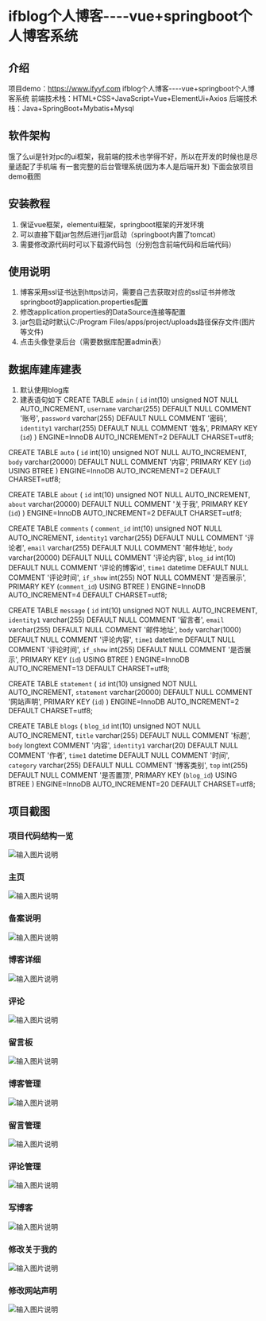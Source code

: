 # ifblog个人博客----vue+springboot个人博客系统

## 介绍
项目demo：https://www.ifyyf.com
ifblog个人博客----vue+springboot个人博客系统
前端技术栈：HTML+CSS+JavaScript+Vue+ElementUi+Axios
后端技术栈：Java+SpringBoot+Mybatis+Mysql

## 软件架构
饿了么ui是针对pc的ui框架，我前端的技术也学得不好，所以在开发的时候也是尽量适配了手机端
有一套完整的后台管理系统(因为本人是后端开发)
下面会放项目demo截图

## 安装教程

1.  保证vue框架，elementui框架，springboot框架的开发环境
2.  可以直接下载jar包然后进行jar启动（springboot内置了tomcat）
3.  需要修改源代码时可以下载源代码包（分别包含前端代码和后端代码）

## 使用说明

1.  博客采用ssl证书达到https访问，需要自己去获取对应的ssl证书并修改springboot的application.properties配置
2.  修改application.properties的DataSource连接等配置
3.  jar包启动时默认C:/Program Files/apps/project/uploads路径保存文件(图片等文件)
4.  点击头像登录后台（需要数据库配置admin表）

## 数据库建库建表
1.  默认使用blog库
2.  建表语句如下
CREATE TABLE `admin` (
  `id` int(10) unsigned NOT NULL AUTO_INCREMENT,
  `username` varchar(255) DEFAULT NULL COMMENT '账号',
  `password` varchar(255) DEFAULT NULL COMMENT '密码',
  `identity1` varchar(255) DEFAULT NULL COMMENT '姓名',
  PRIMARY KEY (`id`)
) ENGINE=InnoDB AUTO_INCREMENT=2 DEFAULT CHARSET=utf8;

CREATE TABLE `auto` (
  `id` int(10) unsigned NOT NULL AUTO_INCREMENT,
  `body` varchar(20000) DEFAULT NULL COMMENT '内容',
  PRIMARY KEY (`id`) USING BTREE
) ENGINE=InnoDB AUTO_INCREMENT=2 DEFAULT CHARSET=utf8;

CREATE TABLE `about` (
  `id` int(10) unsigned NOT NULL AUTO_INCREMENT,
  `about` varchar(20000) DEFAULT NULL COMMENT '关于我',
  PRIMARY KEY (`id`)
) ENGINE=InnoDB AUTO_INCREMENT=2 DEFAULT CHARSET=utf8;

CREATE TABLE `comments` (
  `comment_id` int(10) unsigned NOT NULL AUTO_INCREMENT,
  `identity1` varchar(255) DEFAULT NULL COMMENT '评论者',
  `email` varchar(255) DEFAULT NULL COMMENT '邮件地址',
  `body` varchar(20000) DEFAULT NULL COMMENT '评论内容',
  `blog_id` int(10) DEFAULT NULL COMMENT '评论的博客id',
  `time1` datetime DEFAULT NULL COMMENT '评论时间',
  `if_show` int(255) NOT NULL COMMENT '是否展示',
  PRIMARY KEY (`comment_id`) USING BTREE
) ENGINE=InnoDB AUTO_INCREMENT=4 DEFAULT CHARSET=utf8;

CREATE TABLE `message` (
  `id` int(10) unsigned NOT NULL AUTO_INCREMENT,
  `identity1` varchar(255) DEFAULT NULL COMMENT '留言者',
  `email` varchar(255) DEFAULT NULL COMMENT '邮件地址',
  `body` varchar(1000) DEFAULT NULL COMMENT '评论内容',
  `time1` datetime DEFAULT NULL COMMENT '评论时间',
  `if_show` int(255) DEFAULT NULL COMMENT '是否展示',
  PRIMARY KEY (`id`) USING BTREE
) ENGINE=InnoDB AUTO_INCREMENT=13 DEFAULT CHARSET=utf8;

CREATE TABLE `statement` (
  `id` int(10) unsigned NOT NULL AUTO_INCREMENT,
  `statement` varchar(20000) DEFAULT NULL COMMENT '网站声明',
  PRIMARY KEY (`id`)
) ENGINE=InnoDB AUTO_INCREMENT=2 DEFAULT CHARSET=utf8;

CREATE TABLE `blogs` (
  `blog_id` int(10) unsigned NOT NULL AUTO_INCREMENT,
  `title` varchar(255) DEFAULT NULL COMMENT '标题',
  `body` longtext COMMENT '内容',
  `identity1` varchar(20) DEFAULT NULL COMMENT '作者',
  `time1` datetime DEFAULT NULL COMMENT '时间',
  `category` varchar(255) DEFAULT NULL COMMENT '博客类别',
  `top` int(255) DEFAULT NULL COMMENT '是否置顶',
  PRIMARY KEY (`blog_id`) USING BTREE
) ENGINE=InnoDB AUTO_INCREMENT=20 DEFAULT CHARSET=utf8;

## 项目截图
### 项目代码结构一览
![输入图片说明](https://images.gitee.com/uploads/images/2021/0112/000100_d44fd72d_7545785.png "屏幕截图.png")
### 主页
![输入图片说明](https://images.gitee.com/uploads/images/2021/0112/000128_f7de0294_7545785.png "主页.png")
### 备案说明
![输入图片说明](https://images.gitee.com/uploads/images/2021/0112/000138_ee6eaee2_7545785.png "备案说明.png")
### 博客详细
![输入图片说明](https://images.gitee.com/uploads/images/2021/0112/000149_c06f8d99_7545785.png "博客详细.png")
### 评论
![输入图片说明](https://images.gitee.com/uploads/images/2021/0112/000304_f4395fc7_7545785.png "评论.png")
### 留言板
![输入图片说明](https://images.gitee.com/uploads/images/2021/0112/000238_008d183a_7545785.png "留言板.png")
### 博客管理
![输入图片说明](https://images.gitee.com/uploads/images/2021/0112/000320_d196c1b4_7545785.png "博客管理.png")
### 留言管理
![输入图片说明](https://images.gitee.com/uploads/images/2021/0112/000335_07644340_7545785.png "留言管理.png")
### 评论管理
![输入图片说明](https://images.gitee.com/uploads/images/2021/0112/000400_f3f184cb_7545785.png "评论管理.png")
### 写博客
![输入图片说明](https://images.gitee.com/uploads/images/2021/0112/000430_be421592_7545785.png "写博客.png")
### 修改关于我的
![输入图片说明](https://images.gitee.com/uploads/images/2021/0112/000438_5603636d_7545785.png "修改关于我的.png")
### 修改网站声明
![输入图片说明](https://images.gitee.com/uploads/images/2021/0112/000456_49854b81_7545785.png "修改网站说明.png")



